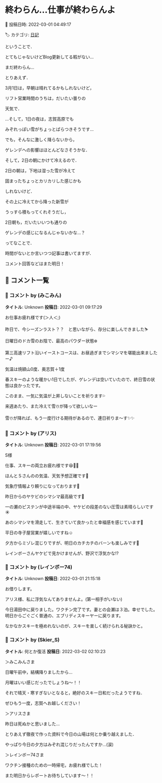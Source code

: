 # 終わらん…仕事が終わらんよ

📅 投稿日時: 2022-03-01 04:49:17

🏷️ カテゴリ: [日記](cc4b5682fb7b8b144980957a978653fb0.md)

ということで．


とてもじゃないけどBlog更新してる暇がない…


まだ終わらん…





とりあえず．


3月1日は，早朝は晴れてるかもしれないけど，


リフト営業時間のうちは，だいたい曇りの


天気で．


…そして，1日の夜は，志賀高原でも


みぞれっぽい雪がちょっとぱらつきそうです…


でも，そんなに激しく降らないから，


ゲレンデへの影響はほとんどなさそうかな．





そして，2日の朝にかけて冷えるので．


2日の朝は，下地は湿った雪が冷えて


固まったちょっとカリカリした感じかも


しれないけど．


その上に冷えてから降った新雪が


うっすら積もってくれそうだし，


2日朝も，だいたいいつも通りの


ゲレンデの感じになるんじゃないかな…？





ってなことで．


時間がないとか言いつつ記事は書いてますが．


コメント回答などはまた明日！

## 💬 コメント一覧

### 💬 コメント by (みこみん)
**タイトル**: Unknown
**投稿日**: 2022-03-01 09:17:29

お仕事お疲れ様です(＞人＜;)

昨日で、今シーズンラスト？？　と思いながら、存分に楽しんできました⛷

日曜日のドカ雪のお陰で、最高のパウダー状態❄️

第三高速リフト沿いイーストコースは、お昼過ぎまでシマシマを堪能出来ましたー♪

気温は焼額山0度、奥志賀＋1度　

春スキーのような暖かい1日でしたが、ゲレンデは空いていたので、終日雪の状態は良かったです。

このまま、一気に気温が上昇しないことを祈ります💦

来週あたり、また冷えて雪☃️が降って欲しいなー

雪☃️が降れば、もう一度行ける期待があるので、連日祈りま〜す✨✨

### 💬 コメント by (アリス)
**タイトル**: Unknown
**投稿日**: 2022-03-01 17:19:56

S様



仕事、スキーの両立お疲れ様です😆🎵🎵

ほんとＳさんのの気温、天気予想正確です🙆

気象庁情報より頼りになっております🎵



昨日からのヤケビのシマシマ最高級です🙆

一の瀬のピステンが中途半端の中、ヤケビの段差のない圧雪は素晴らしいです☀

あのシマシマを滑走して、生きていて良かったと幸福感を感じています🎵

平日の寺子屋営業が嬉しいですね☺



夕方からミゾレ混じりですが、明日のカチカチのバーンも楽しみです🙋

レインボーさんヤケビで見かけませんが、野沢で浮気かな⁉

### 💬 コメント by (レインボー74)
**タイトル**: Unknown
**投稿日**: 2022-03-01 21:15:18

お借りします。

アリス様、私に浮気なんてありませんよ。(第一相手がいない)

今日湯田中に戻りました。ワクチン完了です。妻との会瀬は３泊。幸せでした。明日からごぐごく普通の、エブリディスキーヤーに戻ります。

なかなかスキーを極めれないのが、スキーを楽しく続けられる秘訣かと。

### 💬 コメント by (Skier_S)
**タイトル**: 何とか復活
**投稿日**: 2022-03-02 02:10:23

＞みこみんさま

日曜午前中，結構降りましたから…

月曜はいい感じだったでしょうね～！！

それで晴天・寒すぎないとなると，絶好のスキー日和だったようですね．

ぜひもう一度，志賀へお越しください！



＞アリスさま

昨日は死ぬかと思いました…

とりあえず徹夜で作った資料で今日の山場は何とか乗り越えました．

やっぱり今日の夕方はみぞれ混じりだったんですか…(涙)



＞レインボー74さま

ワクチン接種のための一時帰宅，お疲れ様でした！

また明日からレポートお待ちしています～！！


